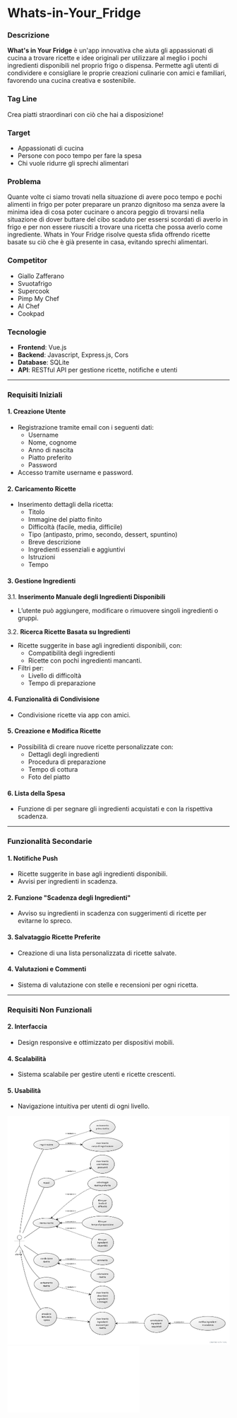# Whats-in-Your_Fridge

### Descrizione  
**What's in Your Fridge** è un'app innovativa che aiuta gli appassionati di cucina a trovare ricette e idee originali per utilizzare al meglio i pochi ingredienti disponibili nel proprio frigo o dispensa. Permette agli utenti di condividere e consigliare le proprie creazioni culinarie con amici e familiari, favorendo una cucina creativa e sostenibile.  

### Tag Line  
Crea piatti straordinari con ciò che hai a disposizione!  

### Target  
- Appassionati di cucina  
- Persone con poco tempo per fare la spesa  
- Chi vuole ridurre gli sprechi alimentari  

### Problema  
Quante volte ci siamo trovati nella situazione di avere poco tempo e pochi alimenti in frigo per poter preparare un pranzo dignitoso ma senza avere la minima idea di cosa poter cucinare o ancora peggio di trovarsi nella situazione di dover buttare del cibo scaduto per essersi scordati di averlo in frigo e per non essere riusciti a trovare una ricetta che possa averlo come ingrediente.
Whats in Your Fridge risolve questa sfida offrendo ricette basate su ciò che è già presente in casa, evitando sprechi alimentari.  

### Competitor  
- Giallo Zafferano  
- Svuotafrigo  
- Supercook  
- Pimp My Chef  
- AI Chef  
- Cookpad  

### Tecnologie  
- **Frontend**: Vue.js  
- **Backend**: Javascript, Express.js, Cors  
- **Database**: SQLite  
- **API**: RESTful API per gestione ricette, notifiche e utenti  

---

### Requisiti Iniziali  

#### 1. **Creazione Utente**  
- Registrazione tramite email con i seguenti dati:  
  - Username  
  - Nome, cognome  
  - Anno di nascita  
  - Piatto preferito  
  - Password  
- Accesso tramite username e password.  

#### 2. **Caricamento Ricette**  
- Inserimento dettagli della ricetta:  
  - Titolo  
  - Immagine del piatto finito  
  - Difficoltà (facile, media, difficile)  
  - Tipo (antipasto, primo, secondo, dessert, spuntino)  
  - Breve descrizione  
  - Ingredienti essenziali e aggiuntivi  
  - Istruzioni
  - Tempo

#### 3. **Gestione Ingredienti**  
3.1. **Inserimento Manuale degli Ingredienti Disponibili**  
- L’utente può aggiungere, modificare o rimuovere singoli ingredienti o gruppi.  

3.2. **Ricerca Ricette Basata su Ingredienti**  
- Ricette suggerite in base agli ingredienti disponibili, con:  
  - Compatibilità degli ingredienti  
  - Ricette con pochi ingredienti mancanti.  
- Filtri per:  
  - Livello di difficoltà  
  - Tempo di preparazione  

#### 4. **Funzionalità di Condivisione**  
- Condivisione ricette via app con amici.  

#### 5. **Creazione e Modifica Ricette**  
- Possibilità di creare nuove ricette personalizzate con:  
  - Dettagli degli ingredienti  
  - Procedura di preparazione  
  - Tempo di cottura  
  - Foto del piatto  

#### 6. **Lista della Spesa**    
- Funzione di per segnare gli ingredienti acquistati e con la rispettiva scadenza.
   

---

### Funzionalità Secondarie  

#### 1. Notifiche Push  
- Ricette suggerite in base agli ingredienti disponibili.  
- Avvisi per ingredienti in scadenza.  

#### 2. Funzione "Scadenza degli Ingredienti"  
- Avviso su ingredienti in scadenza con suggerimenti di ricette per evitarne lo spreco.  

#### 3. Salvataggio Ricette Preferite  
- Creazione di una lista personalizzata di ricette salvate.  

#### 4. Valutazioni e Commenti  
- Sistema di valutazione con stelle e recensioni per ogni ricetta.  

---

### Requisiti Non Funzionali  

#### 2. Interfaccia  
- Design responsive e ottimizzato per dispositivi mobili.  

#### 4. Scalabilità  
- Sistema scalabile per gestire utenti e ricette crescenti.  

#### 5. Usabilità  
- Navigazione intuitiva per utenti di ogni livello.  


![Diagramma image](diagramma.jpg)
![Backlog](pb.pdf)
